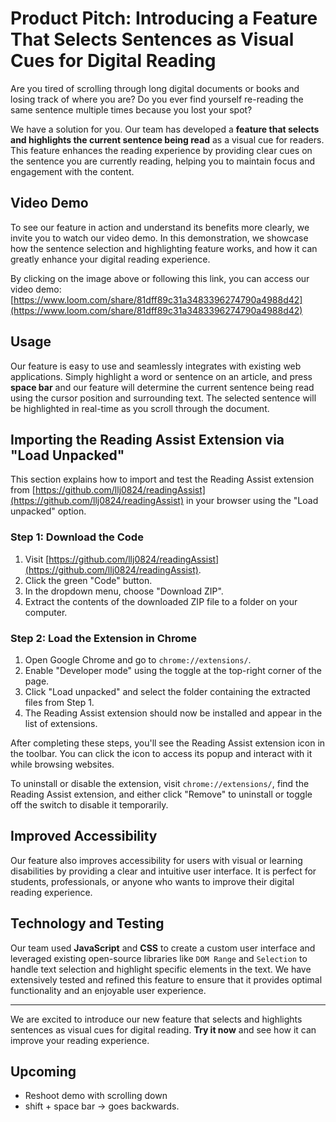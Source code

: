 # Product Pitch: Introducing a Feature That Selects Sentences as Visual Cues for Digital Reading

Are you tired of scrolling through long digital documents or books and losing track of where you are? Do you ever find yourself re-reading the same sentence multiple times because you lost your spot?

We have a solution for you. Our team has developed a **feature that selects and highlights the current sentence being read** as a visual cue for readers. This feature enhances the reading experience by providing clear cues on the sentence you are currently reading, helping you to maintain focus and engagement with the content.

## Video Demo

To see our feature in action and understand its benefits more clearly, we invite you to watch our video demo. In this demonstration, we showcase how the sentence selection and highlighting feature works, and how it can greatly enhance your digital reading experience.

By clicking on the image above or following this link, you can access our video demo: [https://www.loom.com/share/81dff89c31a3483396274790a4988d42](https://www.loom.com/share/81dff89c31a3483396274790a4988d42)

## Usage

Our feature is easy to use and seamlessly integrates with existing web applications. Simply highlight a word or sentence on an article, and press **space bar** and our feature will determine the current sentence being read using the cursor position and surrounding text. The selected sentence will be highlighted in real-time as you scroll through the document.

## Importing the Reading Assist Extension via "Load Unpacked"

This section explains how to import and test the Reading Assist extension from [https://github.com/llj0824/readingAssist](https://github.com/llj0824/readingAssist) in your browser using the "Load unpacked" option.

### Step 1: Download the Code

1. Visit [https://github.com/llj0824/readingAssist](https://github.com/llj0824/readingAssist).
2. Click the green "Code" button.
3. In the dropdown menu, choose "Download ZIP".
4. Extract the contents of the downloaded ZIP file to a folder on your computer.

### Step 2: Load the Extension in Chrome

1. Open Google Chrome and go to `chrome://extensions/`.
2. Enable "Developer mode" using the toggle at the top-right corner of the page.
3. Click "Load unpacked" and select the folder containing the extracted files from Step 1.
4. The Reading Assist extension should now be installed and appear in the list of extensions.

After completing these steps, you'll see the Reading Assist extension icon in the toolbar. You can click the icon to access its popup and interact with it while browsing websites.

To uninstall or disable the extension, visit `chrome://extensions/`, find the Reading Assist extension, and either click "Remove" to uninstall or toggle off the switch to disable it temporarily.

## Improved Accessibility

Our feature also improves accessibility for users with visual or learning disabilities by providing a clear and intuitive user interface. It is perfect for students, professionals, or anyone who wants to improve their digital reading experience.

## Technology and Testing

Our team used **JavaScript** and **CSS** to create a custom user interface and leveraged existing open-source libraries like `DOM Range` and `Selection` to handle text selection and highlight specific elements in the text. We have extensively tested and refined this feature to ensure that it provides optimal functionality and an enjoyable user experience.

---

We are excited to introduce our new feature that selects and highlights sentences as visual cues for digital reading. **Try it now** and see how it can improve your reading experience.


## Upcoming

* Reshoot demo with scrolling down
* shift + space bar -> goes backwards.